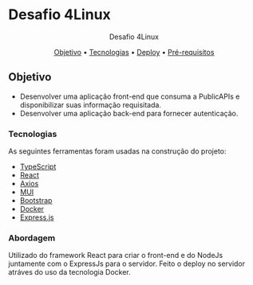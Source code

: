 # Desafio 4Linux

<p align="center">Desafio 4Linux</p>

<p align="center">
 <a href="#objetivo">Objetivo</a> •
 <a href="#tecnologias">Tecnologias</a> • 
 <a href="#deploy">Deploy</a> •
 <a href="#pré-requisitos">Pré-requisitos</a> 
</p>

## Objetivo

 - Desenvolver uma aplicação front-end que consuma a PublicAPIs e disponibilizar suas informação requisitada.
 - Desenvolver uma aplicação back-end para fornecer autenticação.

### Tecnologias

As seguintes ferramentas foram usadas na construção do projeto:

- [TypeScript](https://www.typescriptlang.org/)
- [React](https://pt-br.reactjs.org/)
- [Axios](https://axios-http.com/docs/intro)
- [MUI](https://mui.com/)
- [Bootstrap](https://getbootstrap.com/)
- [Docker](https://www.docker.com/)
- [Express.js](https://expressjs.com/pt-br/)

### Abordagem
Utilizado do framework React para criar o front-end e do NodeJs juntamente com o ExpressJs para o servidor. Feito o deploy no servidor atráves do uso da tecnologia Docker.
